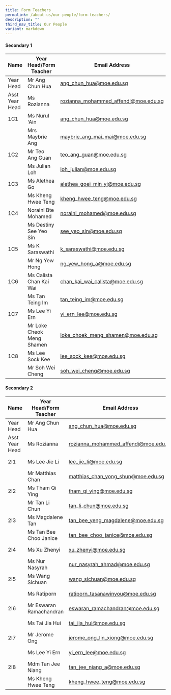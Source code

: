 ```yaml
---
title: Form Teachers
permalink: /about-us/our-people/form-teachers/
description: ""
third_nav_title: Our People
variant: markdown
---
```

#### **Secondary 1**
| Name | Year Head/Form Teacher | Email Address | Contact  |
|---|---|---|---|
| Year Head   | Mr Ang Chun Hua |[ang_chun_hua@moe.edu.sg](mailto:ang_chun_hua@moe.edu.sg) |65938-155|
| Asst Year Head|Ms Rozianna |[rozianna_mohammed_affendi@moe.edu.sg](mailto:rozianna_mohammed_affendi@moe.edu.sg) |65938-203
| 1C1   |Ms Nurul 'Ain|[ang_chun_hua@moe.edu.sg](mailto:nurul_ain_sahat@moe.edu.sg) |65938-149
|  |Mrs Maybrie Ang|[maybrie_ang_mai_mai@moe.edu.sg](mailto:maybrie_ang_mai_mai@moe.edu.sg) |65938-128
| 1C2   |Mr Teo Ang Guan|[teo_ang_guan@moe.edu.sg](mailto:teo_ang_guan@moe.edu.sg) |65938-142
|  |Ms Julian Loh|[loh_julian@moe.edu.sg](mailto:loh_julian@moe.edu.sg) |65938-165
| 1C3  |Ms Alethea Go|[alethea_goei_min_yi@moe.edu.sg](mailto:alethea_goei_min_yi@moe.edu.sg) |-
|  |Ms Kheng Hwee Teng|[kheng_hwee_teng@moe.edu.sg](mailto:kheng_hwee_teng@moe.edu.sg) |65938-163
| 1C4 |Noraini Bte Mohamed|[noraini_mohamed@moe.edu.sg](mailto:noraini_mohamed@moe.edu.sg) |-
|  |Ms Destiny See Yeo Sin|[see_yeo_sin@moe.edu.sg](mailto:see_yeo_sin@moe.edu.sg) |65938-164
| 1C5 |Ms K Saraswathi|[k_saraswathi@moe.edu.sg](mailto:k_saraswathi@moe.edu.sg) |65938-145
|  |Mr Ng Yew Hong|[ng_yew_hong_a@moe.edu.sg](mailto:ng_yew_hong_a@moe.edu.sg) |-
| 1C6|Ms Calista Chan Kai Wai|[chan_kai_wai_calista@moe.edu.sg](mailto:chan_kai_wai_calista@moe.edu.sg) |65938-135
|  |Ms Tan Teing Im|[tan_teing_im@moe.edu.sg](mailto:ng_yew_hong_a@moe.edu.sg) |65938-137
| 1C7|Ms Lee Yi Ern|[yi_ern_lee@moe.edu.sg](mailto:yi_ern_lee@moe.edu.sg) |65938-204
|  |Mr Loke Cheok Meng Shamen|[loke_choek_meng_shamen@moe.edu.sg](mailto:loke_choek_meng_shamen@moe.edu.sg) |-
| 1C8|Ms Lee Sock Kee|[lee_sock_kee@moe.edu.sg](mailto:lee_sock_kee@moe.edu.sg) |65938-163
|  |Mr Soh Wei Cheng|[soh_wei_cheng@moe.edu.sg](mailto:soh_wei_cheng@moe.edu.sg) |-
#### **Secondary 2**
| Name | Year Head/Form Teacher | Email Address | Contact  |
|---|---|---|---|
| Year Head   | Mr Ang Chun Hua |[ang_chun_hua@moe.edu.sg](mailto:ang_chun_hua@moe.edu.sg) |65938-155|
| Asst Year Head|Ms Rozianna |[rozianna_mohammed_affendi@moe.edu.sg](mailto:rozianna_mohammed_affendi@moe.edu.sg) |65938-203
| 2I1|Ms Lee Jie Li |[lee_jie_li@moe.edu.sg](mailto:lee_jie_li@moe.edu.sg) |65938-157
||Mr Matthias Chan|[matthias_chan_yong_shun@moe.edu.sg](mailto:matthias_chan_yong_shun@moe.edu.sg) |65938-116
| 2I2|Ms Tham Qi Ying |[tham_qi_ying@moe.edu.sg](mailto:lee_jie_li@moe.edu.sg) |65938-116
||Mr Tan Li Chun|[tan_li_chun@moe.edu.sg](mailto:tan_li_chun@moe.edu.sg) |65938-131
| 2I3|Ms Magdalene Tan |[tan_bee_yeng_magdalene@moe.edu.sg](mailto:tan_bee_yeng_magdalene@moe.edu.sg) |65938-116
||Ms Tan Bee Choo Janice|[tan_bee_choo_janice@moe.edu.sg](mailto:tan_bee_choo_janice@moe.edu.sg) |65938-168
| 2I4|Ms Xu Zhenyi |[xu_zhenyi@moe.edu.sg](mailto:xu_zhenyi@moe.edu.sg) |65938-161
||Ms Nur Nasyrah|[nur_nasyrah_ahmad@moe.edu.sg](mailto:nur_nasyrah_ahmad@moe.edu.sg) |65938-140
| 2I5|Ms Wang Sichuan|[wang_sichuan@moe.edu.sg](mailto:wang_sichuan@moe.edu.sg) |-
||Ms Ratiporn|[ratiporn_tasanawinyou@moe.edu.sg](mailto:ratiporn_tasanawinyou@moe.edu.sg) |65938-206
| 2I6|Mr Eswaran Ramachandran|[eswaran_ramachandran@moe.edu.sg](mailto:eswaran_ramachandran@moe.edu.sg) |65938-141
||Ms Tai Jia Hui|[tai_jia_hui@moe.edu.sg](mailto:tai_jia_hui@moe.edu.sg) |65938-134
| 2I7|Mr Jerome Ong|[jerome_ong_lin_xiong@moe.edu.sg](mailto:jerome_ong_lin_xiong@moe.edu.sg) |65938-208
||Ms Lee Yi Ern|[yi_ern_lee@moe.edu.sg](mailto:yi_ern_lee@moe.edu.sg) |65938-204
| 2I8|Mdm Tan Jee Niang|[tan_jee_niang_a@moe.edu.sg](mailto:tan_jee_niang_a@moe.edu.sg) |65938-160
||Ms Kheng Hwee Teng|[kheng_hwee_teng@moe.edu.sg](mailto:kheng_hwee_teng@moe.edu.sg) |65938-163

